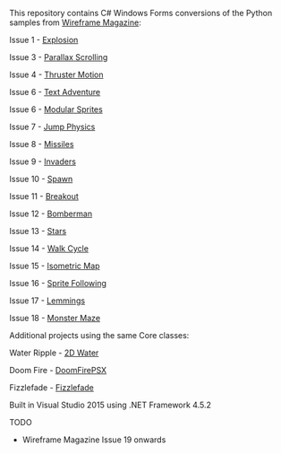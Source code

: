This repository contains C# Windows Forms conversions of the Python samples from [Wireframe Magazine](https://github.com/Wireframe-Magazine):

Issue 1 - [Explosion](https://github.com/Wireframe-Magazine/Wireframe-1)

Issue 3 - [Parallax Scrolling](https://github.com/Wireframe-Magazine/Wireframe-3)

Issue 4 - [Thruster Motion](https://github.com/Wireframe-Magazine/Wireframe-4)

Issue 6 - [Text Adventure](https://github.com/Wireframe-Magazine/Wireframe-6/tree/master/text-adventure)

Issue 6 - [Modular Sprites](https://github.com/Wireframe-Magazine/Wireframe-6/tree/master/source-code)

Issue 7 - [Jump Physics](https://github.com/Wireframe-Magazine/Wireframe-7)

Issue 8 - [Missiles](https://github.com/Wireframe-Magazine/Wireframe-8)

Issue 9 - [Invaders](https://github.com/Wireframe-Magazine/Wireframe-9)

Issue 10 - [Spawn](https://github.com/Wireframe-Magazine/Wireframe-10)

Issue 11 - [Breakout](https://github.com/Wireframe-Magazine/Wireframe-11)

Issue 12 - [Bomberman](https://github.com/Wireframe-Magazine/Wireframe-12)

Issue 13 - [Stars](https://github.com/Wireframe-Magazine/Wireframe-13)

Issue 14 - [Walk Cycle](https://github.com/Wireframe-Magazine/Wireframe-14)

Issue 15 - [Isometric Map](https://github.com/Wireframe-Magazine/Wireframe-15)

Issue 16 - [Sprite Following](https://github.com/Wireframe-Magazine/Wireframe-16)

Issue 17 - [Lemmings](https://github.com/Wireframe-Magazine/Wireframe-17)

Issue 18 - [Monster Maze](https://github.com/Wireframe-Magazine/Wireframe-18)

Additional projects using the same Core classes:

Water Ripple - [2D Water](https://web.archive.org/web/20160418004149/http://freespace.virgin.net/hugo.elias/graphics/x_water.htm)

Doom Fire - [DoomFirePSX](https://github.com/fabiensanglard/DoomFirePSX)

Fizzlefade - [Fizzlefade](http://fabiensanglard.net/fizzlefade/)

Built in Visual Studio 2015 using .NET Framework 4.5.2

TODO
* Wireframe Magazine Issue 19 onwards